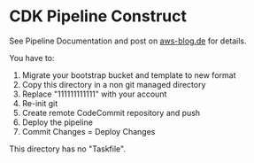 # CDK Pipeline Construct


See Pipeline Documentation and  post on [aws-blog.de](https://aws-blog.de/2020/07/the-cdk-pipeline-construct.html) for details.

You have to:

1. Migrate your bootstrap bucket and template to new format
1. Copy this directory in a non git managed directory
1. Replace "111111111111" with your account
1. Re-init git
1. Create remote CodeCommit repository and push
1. Deploy the pipeline
1. Commit Changes = Deploy Changes

This directory has no "Taskfile".